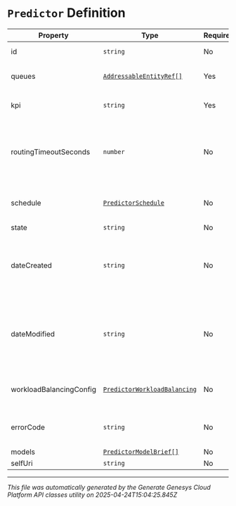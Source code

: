 # `Predictor` Definition

| Property | Type | Required | Description |
|----------|------|----------|-------------|
| id | `string` | No | The globally unique identifier for the object. |
| queues | [`AddressableEntityRef[]`](addressableentityref-definition.md) | Yes | The queue IDs associated with the predictor. |
| kpi | `string` | Yes | The KPI that the predictor attempts to maximize/minimize. |
| routingTimeoutSeconds | `number` | No | Number of seconds allocated to predictive routing before attempting a different routing method. This is a value between 12 and 900 seconds. |
| schedule | [`PredictorSchedule`](predictorschedule-definition.md) | No | The predictor schedule that determines when the predictor is used for routing interactions. |
| state | `string` | No | The predictor state. |
| dateCreated | `string` | No | DateTime indicating when the predictor was created. Date time is represented as an ISO-8601 string. For example: yyyy-MM-ddTHH:mm:ss[.mmm]Z |
| dateModified | `string` | No | DateTime indicating when the predictor was last updated. Date time is represented as an ISO-8601 string. For example: yyyy-MM-ddTHH:mm:ss[.mmm]Z |
| workloadBalancingConfig | [`PredictorWorkloadBalancing`](predictorworkloadbalancing-definition.md) | No | The predictor balancing configuration to enable workload balancing. |
| errorCode | `string` | No | Predictor error code - optional details on why the predictor went into error state. |
| models | [`PredictorModelBrief[]`](predictormodelbrief-definition.md) | No | Predictor's models |
| selfUri | `string` | No | The URI for this object |

---

*This file was automatically generated by the Generate Genesys Cloud Platform API classes utility on 2025-04-24T15:04:25.845Z*